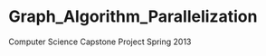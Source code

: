 Graph_Algorithm_Parallelization
===============================

Computer Science Capstone Project Spring 2013